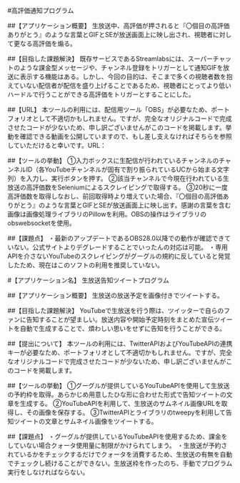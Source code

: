 #高評価通知プログラム

##【アプリケーション概要】
生放送中、高評価が押されると『〇個目の高評価ありがとう』のような言葉とGIFとSEが放送画面上に映し出され、視聴者に対して更なる高評価を煽る。

##【目指した課題解決】
既存サービスであるStreamlabsには、スーパーチャットのような課金型メッセージや、チャンネル登録をトリガーとして通知GIFを放送に表示する機能はある。しかし、今回の目的は、そこまで多くの視聴者数を抱えていない配信者が配信を盛り上げることであるため、視聴者にとってより低いハードルで行うことができる高評価をトリガーとすることにした。

##【URL】
本ツールの利用には、配信用ツール「OBS」が必要なため、ポートフォリオとして不適切かもしれません。ですが、完全なオリジナルコードで完成させたコードが少ないため、申し訳ございませんがこのコードを掲載します。挙動を確認できる動画を公開していますので、もし差し支えなければそちらを参照していただけると幸いです。URL：

##【ツールの挙動】
①入力ボックスに生配信が行われているチャンネルのチャンネルID（各YouTubeチャンネルが固有で割り振られているUCから始まる文字列）を入力し、実行ボタンを押す。
②該当チャンネルで今現在行われている生放送の高評価数をSeleniumによるスクレイピングで取得する。
③20秒に一度高評価数を取得しなおし、前回取得時より増えていた場合、『〇個目の高評価ありがとう』のような言葉とGIFとSEが放送画面上に映し出す。感謝の言葉を含む画像は画像処理ライブラリのPillowを利用。OBSの操作はライブラリのobswebsocketを使用。

##【課題点】
・最新のアップデートであるOBS28.0以降での動作が確認できていない。公式サイトよりデグレードすることでいったんの対応は可能。
・専用APIを介さないYouTubeのスクレイピングがグーグルの規約に反していると発覚したため、現在はこのソフトの利用を推奨していない。

#【アプリケーション名】
生放送告知ツイートプログラム

##【アプリケーション概要】
生放送の放送予定を画像付きでツイートする。

##【目指した課題解決】
YouTubeで生放送を行う際は、ツイッターで自らのファンに告知することが望ましい。放送内容や開始予定時刻をまとめた宣伝ツイートを自動で生成することで、煩わしい思いをせずに告知を行うことができる。

##【提出について】
本ツールの利用には、TwitterAPIおよびYouTubeAPIの連携キーが必要なため、ポートフォリオとして不適切かもしれません。ですが、完全なオリジナルコードで完成させたコードが少ないため、申し訳ございませんがこのコードを掲載します。

##【ツールの挙動】
①グーグルが提供しているYouTubeAPIを使用して生放送の予約枠を取得。あらかじめ用意したひな形に合わせた形式で告知ツイートの文章を生成する。
②YouTubeAPIを利用して、生放送のサムネイル画像URLを取得し、その画像を保存する。
③TwitterAPIとライブラリのtweepyを利用して告知ツイートの文章とサムネイル画像をツイートする。

##【課題点】
・グーグルが提供しているYouTubeAPIを使用するため、課金をしていない場合クォータ使用量に制限がかけられてしまう。
・生放送が予約されているかをチェックするだけでクォータを消費するため、生放送の有無を自動でチェックし続けることができない。生放送枠を作ったのち、手動でプログラム実行をしなければならない。
